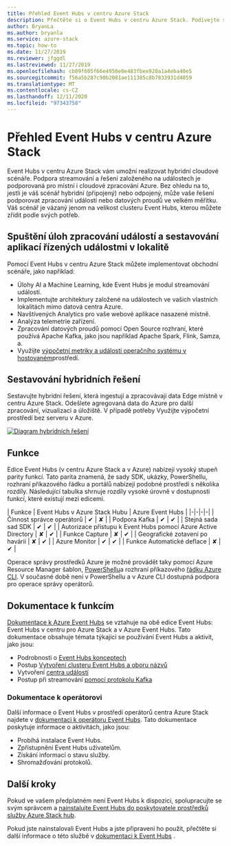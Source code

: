 ```yaml
---
title: Přehled Event Hubs v centru Azure Stack
description: Přečtěte si o Event Hubs v centru Azure Stack. Podívejte se, jak vytvářet hybridní řešení. Porovnejte funkce služby Azure Event Hubs a Event Hubs v centru pro Azure Stack.
author: BryanLa
ms.author: bryanla
ms.service: azure-stack
ms.topic: how-to
ms.date: 11/27/2019
ms.reviewer: jfggdl
ms.lastreviewed: 11/27/2019
ms.openlocfilehash: cb09f605f66e4950e0e483fbee920a1a4eba40e5
ms.sourcegitcommit: f56a5b287c90b2081ae111385c8b7833931d4059
ms.translationtype: MT
ms.contentlocale: cs-CZ
ms.lasthandoff: 12/11/2020
ms.locfileid: "97343758"
---
```

# <a name="overview-of-event-hubs-on-azure-stack-hub"></a>Přehled Event Hubs v centru Azure Stack

Event Hubs v centru Azure Stack vám umožní realizovat hybridní cloudové scénáře. Podpora streamování a řešení založeného na událostech je podporovaná pro místní i cloudové zpracování Azure. Bez ohledu na to, jestli je váš scénář hybridní (připojený) nebo odpojený, může vaše řešení podporovat zpracování událostí nebo datových proudů ve velkém měřítku. Váš scénář je vázaný jenom na velikost clusteru Event Hubs, kterou můžete zřídit podle svých potřeb. 

## <a name="run-event-processing-tasks-and-build-event-driven-applications-on-site"></a>Spuštění úloh zpracování událostí a sestavování aplikací řízených událostmi v lokalitě

Pomocí Event Hubs v centru Azure Stack můžete implementovat obchodní scénáře, jako například:

- Úlohy AI a Machine Learning, kde Event Hubs je modul streamování událostí.
- Implementujte architektury založené na událostech ve vašich vlastních lokalitách mimo datová centra Azure.
- Navštívených Analytics pro vaše webové aplikace nasazené místně.
- Analýza telemetrie zařízení.
- Zpracování datových proudů pomocí Open Source rozhraní, které používá Apache Kafka, jako jsou například Apache Spark, Flink, Samza, a.
- Využijte [výpočetní metriky a události operačního systému v hostovaném](azure-stack-metrics-monitor.md)prostředí.

## <a name="build-hybrid-solutions"></a>Sestavování hybridních řešení

Sestavujte hybridní řešení, která ingestují a zpracovávají data Edge místně v centru Azure Stack. Odešlete agregovaná data do Azure pro další zpracování, vizualizaci a úložiště. V případě potřeby Využijte výpočetní prostředí bez serveru v Azure.

[![Diagram hybridních řešení](media/event-hubs-overview/hybrid-architecture-ehoash.png)](media/event-hubs-overview/hybrid-architecture-ehoash.png#lightbox)

## <a name="features"></a>Funkce 

Edice Event Hubs (v centru Azure Stack a v Azure) nabízejí vysoký stupeň parity funkcí. Tato parita znamená, že sady SDK, ukázky, PowerShellu, rozhraní příkazového řádku a portálů nabízejí podobné prostředí s několika rozdíly. Následující tabulka shrnuje rozdíly vysoké úrovně v dostupnosti funkcí, které existují mezi edicemi.  

| Funkce | Event Hubs v Azure Stack Hubu | Azure Event Hubs |
|-|-|-|-|
| Činnost správce operátorů | ✔ | ✘ |
| Podpora Kafka | ✔ | ✔ |
| Stejná sada sad SDK | ✔ | ✔ |
| Autorizace přístupu k Event Hubs pomocí Azure Active Directory | ✘ | ✔ |
| Funkce Capture | ✘ | ✔ |
| Geografické zotavení po havárii | ✘ | ✔ |
| Azure Monitor | ✔ | ✔ |
| Funkce Automatické deflace | ✘ | ✔ |

Operace správy prostředků Azure je možné provádět taky pomocí Azure Resource Manager šablon, [PowerShellu](/powershell/module/Az.eventhub/)a rozhraní příkazového [řádku Azure CLI](/cli/azure/eventhubs/eventhub/). V současné době není v PowerShellu a v Azure CLI dostupná podpora pro operace správy operátorů.

## <a name="feature-documentation"></a>Dokumentace k funkcím

[Dokumentace k Azure Event Hubs](/azure/event-hubs/) se vztahuje na obě edice Event Hubs: Event Hubs v centru pro Azure Stack a v Azure Event Hubs. Tato dokumentace obsahuje témata týkající se používání Event Hubs a aktivit, jako jsou:

- Podrobnosti o [Event Hubs konceptech](/azure/event-hubs/event-hubs-features)
- Postup [Vytvoření clusteru Event Hubs a oboru názvů](event-hubs-quickstart-cluster-portal.md)
- Vytvoření [centra událostí](/azure/event-hubs/event-hubs-create#create-an-event-hub)
- Postup při streamování [pomocí protokolu Kafka](/azure/event-hubs/event-hubs-quickstart-kafka-enabled-event-hubs)

### <a name="operator-documentation"></a>Dokumentace k operátorovi 
 
Další informace o Event Hubs v prostředí operátorů centra Azure Stack najdete v [dokumentaci k operátoru Event Hubs](../operator/event-hubs-rp-overview.md). Tato dokumentace poskytuje informace o aktivitách, jako jsou:

- Probíhá instalace Event Hubs.
- Zpřístupnění Event Hubs uživatelům.
- Získání informací o stavu služby.
- Shromažďování protokolů.


## <a name="next-steps"></a>Další kroky

Pokud ve vašem předplatném není Event Hubs k dispozici, spolupracujte se svým správcem a [nainstalujte Event Hubs do poskytovatele prostředků služby Azure Stack hub](../operator/event-hubs-rp-overview.md).

Pokud jste nainstalovali Event Hubs a jste připraveni ho použít, přečtěte si další informace o této službě v [dokumentaci k Event Hubs](/azure/event-hubs/event-hubs-about) .

